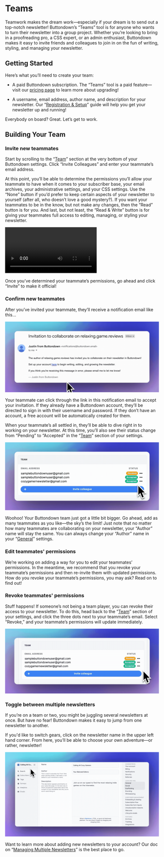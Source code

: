 ﻿# Teams

Teamwork makes the dream work—especially if your dream is to send out a top-notch newsletter! Buttondown’s “Teams” tool is for anyone who wants to turn their newsletter into a group project. Whether you’re looking to bring in a proofreading pro, a CSS expert, or an admin enthusiast, Buttondown makes it easy to invite friends and colleagues to join in on the fun of writing, styling, and managing your newsletter.


## Getting Started

Here’s what you’ll need to create your team:

-   A paid Buttondown subscription. The “Teams” tool is a paid feature—visit our [pricing page](https://buttondown.email/pricing) to learn more about upgrading!
    
-   A username, email address, author name, and description for your newsletter. Our “[Registration & Setup](https://docs.buttondown.email/getting-started/registration-and-setup)” guide will help you get your newsletter up and running!
 
Everybody on board? Great. Let’s get to work.


## Building Your Team

### Invite new teammates

Start by scrolling to the “[Team](https://buttondown.email/settings#team)” section at the very bottom of your Buttondown settings. Click “Invite Colleagues” and enter your teammate’s email address.

At this point, you’ll be able to determine the permissions you’ll allow your teammate to have when it comes to your subscriber base, your email archives, your administrative settings, and your CSS settings. Use the “None” button if you’d prefer to keep certain aspects of your newsletter to yourself (after all, who doesn’t love a good mystery?). If you want your teammates to be in the know, but not make any changes, then the “Read” button is for you. And last, but not least, the “Read & Write” button is for giving your teammates full access to editing, managing, or styling your newsletter.

![Pop-up to invite teammates](https://github.com/madelinezday/buttondown/blob/main/images/settings/teams:pop-up-to-invite-new-teammate-hi-res.mp4?raw=true)

Once you’ve determined your teammate’s permissions, go ahead and click “Invite” to make it official!


### Confirm new teammates

After you’ve invited your teammate, they’ll receive a notification email like this…

![Email invitation to collaborate](https://github.com/madelinezday/buttondown/blob/main/images/emails/teams:email-invite-to-collaborate.gif?raw=true)

Your teammate can click through the link in this notification email to accept your invitation. If they already have a Buttondown account, they’ll be directed to sign in with their username and password. If they don’t have an account, a free account will be automatically created for them.

When your teammate’s all settled in, they’ll be able to dive right in to working on your newsletter. At this time, you’ll also see their status change from “Pending” to “Accepted” in the “[Team](https://buttondown.email/settings#team)” section of your settings.

![“Team” status](https://github.com/madelinezday/buttondown/blob/main/images/settings/teams:team-status.gif?raw=true)

Woohoo! Your Buttondown team just got a little bit bigger. Go ahead, add as many teammates as you like—the sky’s the limit! Just note that no matter how many teammates are collaborating on your newsletter, your “Author” name will stay the same. You can always change your “Author” name in your “[General](https://buttondown.email/settings#general)” settings.


### Edit teammates' permissions

We’re working on adding a way for you to edit your teammates’ permissions. In the meantime, we recommend that you revoke your teammate’s permissions and then re-invite them with updated permissions. How do you revoke your teammate’s permissions, you may ask? Read on to find out!


### Revoke teammates' permissions

Stuff happens! If someone’s not being a team player, you can revoke their access to your newsletter. To do this, head back to the “[Team](https://buttondown.email/settings#team)” section of your settings, and click the three dots next to your teammate’s email. Select “Revoke,” and your teammate’s permissions will update immediately.

![Pop-up to revoke permissions](https://github.com/madelinezday/buttondown/blob/main/images/settings/teams:pop-up-to-revoke-permissions.gif?raw=true)


### Toggle between multiple newsletters

If you’re on a team or two, you might be juggling several newsletters at once. But have no fear! Buttondown makes it easy to jump from one newsletter to another.

If you'd like to switch gears, click on the newsletter name in the upper left hand corner. From here, you’ll be able to choose your own adventure—or rather, newsletter!

![Menu to select newsletter](https://github.com/madelinezday/buttondown/blob/main/images/settings/teams:menu-to-select-newsletter.gif?raw=true)

Want to learn more about adding new newsletters to your account? Our doc on “[Managing Multiple Newsletters](https://docs.buttondown.email/advanced-features/managing-multiple-newsletters)” is the best place to go.
